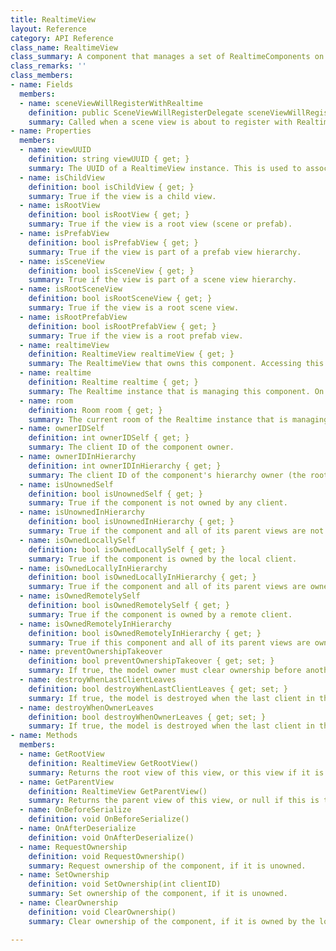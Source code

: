 ```yaml
---
title: RealtimeView
layout: Reference
category: API Reference
class_name: RealtimeView
class_summary: A component that manages a set of RealtimeComponents on a game object.
class_remarks: ''
class_members:
- name: Fields
  members:
  - name: sceneViewWillRegisterWithRealtime
    definition: public SceneViewWillRegisterDelegate sceneViewWillRegisterWithRealtime
    summary: Called when a scene view is about to register with Realtime. Use this to return a different Realtime instance than whatever was assigned in the scene, like on scene views that were additively loaded. This should be set during Awake, and is called during Start.
- name: Properties
  members:
  - name: viewUUID
    definition: string viewUUID { get; }
    summary: The UUID of a RealtimeView instance. This is used to associate scene objects across clients and sessions. For scene objects, it is pregenerated by the editor. For prefab objects, it is null. Any changes to it will break persistence.
  - name: isChildView
    definition: bool isChildView { get; }
    summary: True if the view is a child view.
  - name: isRootView
    definition: bool isRootView { get; }
    summary: True if the view is a root view (scene or prefab).
  - name: isPrefabView
    definition: bool isPrefabView { get; }
    summary: True if the view is part of a prefab view hierarchy.
  - name: isSceneView
    definition: bool isSceneView { get; }
    summary: True if the view is part of a scene view hierarchy.
  - name: isRootSceneView
    definition: bool isRootSceneView { get; }
    summary: True if the view is a root scene view.
  - name: isRootPrefabView
    definition: bool isRootPrefabView { get; }
    summary: True if the view is a root prefab view.
  - name: realtimeView
    definition: RealtimeView realtimeView { get; }
    summary: The RealtimeView that owns this component. Accessing this property before Start is unreliable.
  - name: realtime
    definition: Realtime realtime { get; }
    summary: The Realtime instance that is managing this component. On prefab views, this property is available after Awake. On scene views or their children, this is not available until Start.
  - name: room
    definition: Room room { get; }
    summary: The current room of the Realtime instance that is managing this component. This might be null if the Realtime instance hasn't connected yet. Accessing this property before Start is unreliable.
  - name: ownerIDSelf
    definition: int ownerIDSelf { get; }
    summary: The client ID of the component owner.
  - name: ownerIDInHierarchy
    definition: int ownerIDInHierarchy { get; }
    summary: The client ID of the component's hierarchy owner (the root owner of the component).
  - name: isUnownedSelf
    definition: bool isUnownedSelf { get; }
    summary: True if the component is not owned by any client.
  - name: isUnownedInHierarchy
    definition: bool isUnownedInHierarchy { get; }
    summary: True if the component and all of its parent views are not owned by any client.
  - name: isOwnedLocallySelf
    definition: bool isOwnedLocallySelf { get; }
    summary: True if the component is owned by the local client.
  - name: isOwnedLocallyInHierarchy
    definition: bool isOwnedLocallyInHierarchy { get; }
    summary: True if the component and all of its parent views are owned by the local client.
  - name: isOwnedRemotelySelf
    definition: bool isOwnedRemotelySelf { get; }
    summary: True if the component is owned by a remote client.
  - name: isOwnedRemotelyInHierarchy
    definition: bool isOwnedRemotelyInHierarchy { get; }
    summary: True if this component and all of its parent views are owned by a remote client.
  - name: preventOwnershipTakeover
    definition: bool preventOwnershipTakeover { get; set; }
    summary: If true, the model owner must clear ownership before another client can request it.
  - name: destroyWhenLastClientLeaves
    definition: bool destroyWhenLastClientLeaves { get; set; }
    summary: If true, the model is destroyed when the last client in the room leaves.
  - name: destroyWhenOwnerLeaves
    definition: bool destroyWhenOwnerLeaves { get; set; }
    summary: If true, the model is destroyed when the last client in the room leaves.
- name: Methods
  members:
  - name: GetRootView
    definition: RealtimeView GetRootView()
    summary: Returns the root view of this view, or this view if it is the root.
  - name: GetParentView
    definition: RealtimeView GetParentView()
    summary: Returns the parent view of this view, or null if this is the root view.
  - name: OnBeforeSerialize
    definition: void OnBeforeSerialize()
  - name: OnAfterDeserialize
    definition: void OnAfterDeserialize()
  - name: RequestOwnership
    definition: void RequestOwnership()
    summary: Request ownership of the component, if it is unowned.
  - name: SetOwnership
    definition: void SetOwnership(int clientID)
    summary: Set ownership of the component, if it is unowned.
  - name: ClearOwnership
    definition: void ClearOwnership()
    summary: Clear ownership of the component, if it is owned by the local client.

---
```

